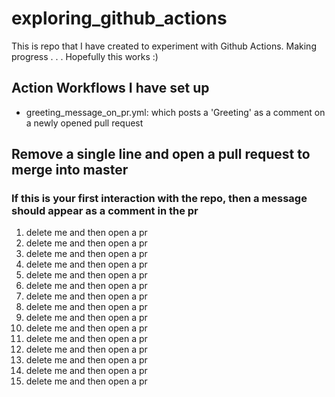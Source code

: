 # exploring_github_actions
This is repo that I have created to experiment with Github Actions. Making progress . . .
Hopefully this works :)

## Action Workflows I have set up
* greeting_message_on_pr.yml: which posts a 'Greeting' as a comment on a newly opened pull request

## Remove a single line and open a pull request to merge into master
### If this is your first interaction with the repo, then a message should appear as a comment in the pr
1) delete me and then open a pr
2) delete me and then open a pr
3) delete me and then open a pr
4) delete me and then open a pr
5) delete me and then open a pr
6) delete me and then open a pr
7) delete me and then open a pr
8) delete me and then open a pr
9) delete me and then open a pr
10) delete me and then open a pr
11) delete me and then open a pr
12) delete me and then open a pr
13) delete me and then open a pr
14) delete me and then open a pr
15) delete me and then open a pr


